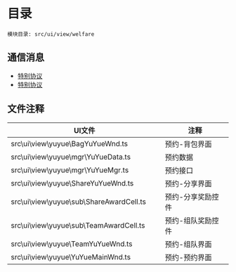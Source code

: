 <style>
table th:first-of-type {
    width: 300pt;
}
table th:nth-of-type(2) {
    width: 300pt;
}
</style>

# 目录
    模块目录: src/ui/view/welfare

## 通信消息
- [特别协议](msg/wxmsg/Login.md)
- [特别协议](msg/wxmsg/Team.md)

## 文件注释
| UI文件 | 注释 |
|-----|-----|
|  src\ui\view\yuyue\BagYuYueWnd.ts |  预约-背包界面    |
|  src\ui\view\yuyue\mgr\YuYueData.ts |  预约数据    |
|  src\ui\view\yuyue\mgr\YuYueMgr.ts |  预约接口    |
|  src\ui\view\yuyue\ShareYuYueWnd.ts |  预约-分享界面    |
|  src\ui\view\yuyue\sub\ShareAwardCell.ts |  预约-分享奖励控件    |
|  src\ui\view\yuyue\sub\TeamAwardCell.ts |  预约-组队奖励控件    |
|  src\ui\view\yuyue\TeamYuYueWnd.ts |  预约-组队界面    |
|  src\ui\view\yuyue\YuYueMainWnd.ts |  预约-预约界面    |
